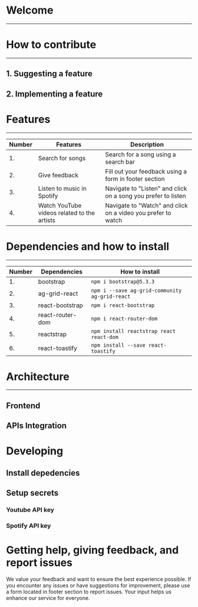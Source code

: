 # Welcome

---

# How to contribute

---

## 1. Suggesting a feature

## 2. Implementing a feature

# Features

---

<!-- prettier-ignore -->
| **Number** | **Features**                                    | **Description**                                               |      
|------------|-------------------------------------------------|---------------------------------------------------------------|
| 1.         | Search for songs                                | Search for a song using a search bar |      
| 2.         | Give feedback                                   | Fill out your feedback using a form in footer section    |    
| 3.         | Listen to music in Spotify                      | Navigate to "Listen" and click on a song you prefer to listen |      
| 4.         | Watch YouTube videos related to the artists     | Navigate to "Watch" and click on a video you prefer to watch |

# Dependencies and how to install

---

<!-- prettier-ignore -->
| **Number** | **Dependencies** | **How to install**                                 |   
|------------|------------------|----------------------------------------------------| 
| 1.         | bootstrap        | ```npm i bootstrap@5.3.3```                        |   
| 2.         | ag-grid-react    | ```npm i --save ag-grid-community ag-grid-react``` |   
| 3.         | react-bootstrap  | ```npm i react-bootstrap```                        | 
| 4.         | react-router-dom | ```npm i react-router-dom ```                      |
| 5.         | reactstrap       | ```npm install reactstrap react react-dom ```      |
| 6.         | react-toastify   | ```npm install --save react-toastify ```           |

# Architecture

---

## Frontend

## APIs Integration

# Developing

## Install depedencies

## Setup secrets

### Youtube API key

### Spotify API key

# Getting help, giving feedback, and report issues

We value your feedback and want to ensure the best experience possible. If you encounter any issues or have suggestions for improvement, please use a form located in footer section to report issues. Your input helps us enhance our service for everyone.
